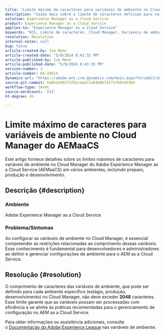 ```yaml
---
title: "Limite máximo de caracteres para variáveis de ambiente no Cloud Manager do AEMaaCS"
description: "Saiba mais sobre o limite de caracteres definido para variáveis de ambiente no Cloud Manager do Adobe Experience Manager as a Cloud Service."
solution: Experience Manager as a Cloud Service
product: Experience Manager as a Cloud Service
applies-to: "Experience Manager as a Cloud Service"
keywords: "KCS, Limite de caracteres, Cloud Manager, Variáveis de ambiente, AEMaaCS, Experience Manager, Adobe Experience Manager as a Cloud Service"
resolution: Resolution
internal-notes: null
bug: false
article-created-by: Jim Menn
article-created-date: "5/9/2024 8:42:32 PM"
article-published-by: Jim Menn
article-published-date: "5/9/2024 8:43:35 PM"
version-number: 3
article-number: KA-24014
dynamics-url: "https://adobe-ent.crm.dynamics.com/main.aspx?forceUCI=1&pagetype=entityrecord&etn=knowledgearticle&id=4ec68fa3-440e-ef11-9f8a-6045bd006268"
source-git-commit: 6a8b1e992f2fb2cdab71a04b0b741717b01d5584
workflow-type: tm+mt
source-wordcount: '213'
ht-degree: 4%

---
```


# Limite máximo de caracteres para variáveis de ambiente no Cloud Manager do AEMaaCS


Este artigo fornece detalhes sobre os limites máximos de caracteres para variáveis de ambiente no Cloud Manager do Adobe Experience Manager as a Cloud Service (AEMaaCS) em vários ambientes, incluindo preparo, produção e desenvolvimento.

## Descrição {#description}


### Ambiente

Adobe Experience Manager as a Cloud Service



### Problema/Sintomas

Ao configurar as variáveis de ambiente no Cloud Manager, é essencial compreender as restrições relacionadas ao comprimento dessas variáveis. Esse conhecimento é fundamental para desenvolvedores e administradores ao definir e gerenciar configurações de ambiente para o AEM as a Cloud Service.


## Resolução {#resolution}


O comprimento de caracteres das variáveis de ambiente, que pode ser definido para cada ambiente específico (estágio, produção, desenvolvimento) no Cloud Manager, não deve exceder <b>2048</b> caracteres. Esse limite garante que as variáveis possam ser processadas com eficiência e se alinhe às práticas recomendadas para o gerenciamento de configuração no AEM as a Cloud Service.

Para obter informações ou assistência adicionais, consulte o [Documentação do Adobe Experience League](https://experienceleague.adobe.com/en/docs/experience-manager-cloud-service/content/implementing/using-cloud-manager/environment-variables) nas variáveis de ambiente.
